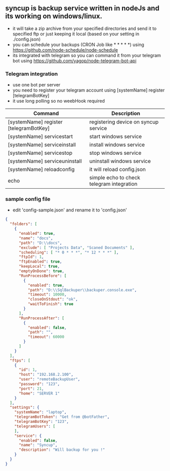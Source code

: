 ## syncup is backup service written in nodeJs and its working on windows/linux.
* it will take a zip archive from your specified directories and send it to specified ftp or just keeping it local (based on your setting in ./config.json) 
* you can schedule your backups (CRON Job like * * * * *)
   using https://github.com/node-schedule/node-schedule
* its integrated with telegram so you can command it from your telegram bot
using https://github.com/yagop/node-telegram-bot-api 

### Telegram integration
* use one bot per server
* you need to register your telegram account using [systemName] register [telegramBotKey] 
* it use long polling so no weebHook required

Command | Description
------------ | -------------
[systemName] register [telegramBotKey] | registering device on syncup service
[systemName] servicestart | start windows service
[systemName] serviceinstall | install windows service
[systemName] servicestop | stop windows service
[systemName] serviceuninstall | uninstall windows service
[systemName] reloadconfig | it will reload config.json 
echo | simple echo to check telegram integration

### sample config file
* edit 'config-sample.json' and rename it to 'config.json'
```json
{
  "folders": [
    {
      "enabled": true,
      "name": "docs",
      "path": "D:\\docs",
      "exclude": [ "Projects Data", "Scaned Documents" ],
      "scheduling": [ "* 0 * * *", "* 12 * * *" ],
      "ftpId": 1,
      "ftpEnabled": true,
      "keepLocal": true,
      "emptyOnDone": true,
      "RunProcessBefore": [
        {
          "enabled": true,
          "path": "D:\\SqlBackuper\\backuper.console.exe",
          "timeout": 10000,
          "closeOnStdout": "ok",
          "waitToFinish": true
        }
      ],
      "RunProcessAfter": [
        {
          "enabled": false,
          "path": "",
          "timeout": 60000
        }
      ]
    }
  ],
  "ftps": [
    {
      "id": 1,
      "host": "192.168.2.100",
      "user": "remoteBackupUser",
      "password": "123",
      "port": 21,
      "home": "SERVER 1"
    }
  ],
  "settings": {
    "systemName": "laptop",
    "telegramBotToken": "Get from @botFather",
    "telegramBotKey": "123",
    "telegramUsers": [
    ],
    "service": {
      "enabled": false,
      "name": "Syncup",
      "description": "Will backup for you !"
    }
  }
}


